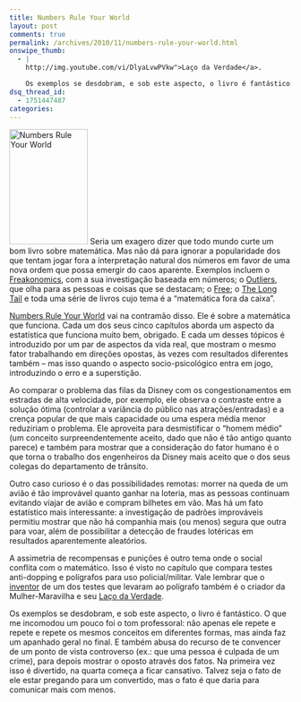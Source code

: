 ```yaml
---
title: Numbers Rule Your World
layout: post
comments: true
permalink: /archives/2010/11/numbers-rule-your-world.html
onswipe_thumb:
  - |
    http://img.youtube.com/vi/DlyaLvwPVkw">Laço da Verdade</a>.

    Os exemplos se desdobram, e sob este aspecto, o livro é fantástico. O que me incomodou um pouco foi o tom professoral: não apenas ele repete e repete e repete os mesmos conceitos em diferentes formas, mas ainda faz um apanhado geral no final. E também abusa do recurso de te convencer de um ponto de vista controverso (ex.: que uma pessoa é culpada de um crime), para depois mostrar o oposto através dos fatos. Na primeira vez isso é divertido, na quarta começa a ficar cansativo. Talvez seja o fato de ele estar pregando para um convertido, mas o fato é que daria para comunicar mais com menos./0.jpg
dsq_thread_id:
  - 1751447487
categories:
---
```

<img class="alignleft size-full wp-image-4881" style="margin-right: 4px;" title="Numbers Rule Your World" src="//chester.me/wp-content/uploads/2010/11/numbers_rule_your_world.jpg" alt="Numbers Rule Your World" width="140" height="206" />Seria um exagero dizer que todo mundo curte um bom livro sobre matemática. Mas não dá para ignorar a popularidade dos que tentam jogar fora a interpretação natural dos números em favor de uma nova ordem que possa emergir do caos aparente. Exemplos incluem o [Freakonomics][1], com a sua investigação baseada em números; o [Outliers][2], que olha para as pessoas e coisas que se destacam; o [Free][3]; o [The Long Tail][4] e toda uma série de livros cujo tema é a &#8220;matemática fora da caixa&#8221;.

[Numbers Rule Your World][5] vai na contramão disso. Ele é sobre a matemática que funciona. Cada um dos seus cinco capítulos aborda um aspecto da estatística que funciona muito bem, obrigado. E cada um desses tópicos é introduzido por um par de aspectos da vida real, que mostram o mesmo fator trabalhando em direções opostas, às vezes com resultados diferentes também &#8211; mas isso quando o aspecto socio-psicológico entra em jogo, introduzindo o erro e a superstição.

Ao comparar o problema das filas da Disney com os congestionamentos em estradas de alta velocidade, por exemplo, ele observa o contraste entre a solução ótima (controlar a variância do público nas atrações/entradas) e a crença popular de que mais capacidade ou uma espera média menor reduziriam o problema. Ele aproveita para desmistificar o &#8220;homem médio&#8221; (um conceito surpreendentemente aceito, dado que não é tão antigo quanto parece) e também para mostrar que a consideração do fator humano é o que torna o trabalho dos engenheiros da Disney mais aceito que o dos seus colegas do departamento de trânsito.

Outro caso curioso é o das possibilidades remotas: morrer na queda de um avião é tão improvável quanto ganhar na loteria, mas as pessoas continuam evitando viajar de avião e compram bilhetes em vão. Mas há um fato estatístico mais interessante: a investigação de padrões improváveis permitiu mostrar que não há companhia mais (ou menos) segura que outra para voar, além de possibilitar a detecção de fraudes lotéricas em resultados aparentemente aleatórios.

A assimetria de recompensas e punições é outro tema onde o social conflita com o matemático. Isso é visto no capítulo que compara testes anti-dopping e polígrafos para uso policial/militar. Vale lembrar que o [inventor][6] de um dos testes que levaram ao polígrafo também é o criador da Mulher-Maravilha e seu [Laço da Verdade][7].

Os exemplos se desdobram, e sob este aspecto, o livro é fantástico. O que me incomodou um pouco foi o tom professoral: não apenas ele repete e repete e repete os mesmos conceitos em diferentes formas, mas ainda faz um apanhado geral no final. E também abusa do recurso de te convencer de um ponto de vista controverso (ex.: que uma pessoa é culpada de um crime), para depois mostrar o oposto através dos fatos. Na primeira vez isso é divertido, na quarta começa a ficar cansativo. Talvez seja o fato de ele estar pregando para um convertido, mas o fato é que daria para comunicar mais com menos.

 [1]: //chester.me/archives/2007/02/freakonomics.html
 [2]: //chester.me/archives/2010/07/outliers-fora-de-serie-malcolm-gladwell.html
 [3]: http://oglobo.globo.com/tecnologia/mat/2009/08/03/free-livro-de-chris-anderson-prega-gratuidade-definitiva-na-rede-sera-que-vai-dar-certo-757081670.asp
 [4]: http://www.amazon.com/Long-Tail-Future-Business-Selling/dp/1401302378
 [5]: http://www.amazon.com/Numbers-Rule-Your-World-Probabilities/dp/0071626530/ref=sr_1_1?s=books&ie=UTF8&qid=1291073995&sr=1-1
 [6]: http://en.wikipedia.org/wiki/William_Moulton_Marston
 [7]: http://www.youtube.com/watch?v=DlyaLvwPVkw
